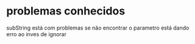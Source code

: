 # problemas conhecidos

subString está com problemas
se não encontrar o parametro está dando erro ao inves de ignorar